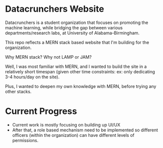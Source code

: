 # Datacrunchers Website

Datacrunchers is a student organization that focuses on promoting the machine learning, while bridging the gap between various departments/research labs, at University of Alabama-Birmingham.

This repo reflects a MERN stack based website that I'm building for the organization.

Why MERN stack? Why not LAMP or JAM?

Well, I was most familiar with MERN, and I wanted to build the site in a relatively short timespan (given other time constraints: ex: only dedicating 3-4 hours/day on the site).

Plus, I wanted to deepen my own knowledge with MERN, before trying any other stacks.

# Current Progress

- Current work is mostly focusing on building up UI/UX
- After that, a role based mechanism need to be implemented so different officers (within the organization) can have different levels of permissions.
